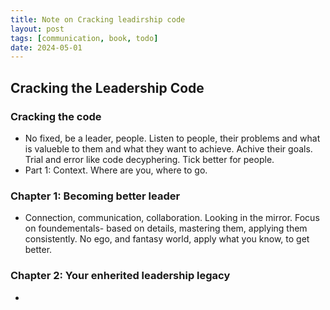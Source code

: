 ```yaml
---
title: Note on Cracking leadirship code
layout: post
tags: [communication, book, todo]
date: 2024-05-01
---
```

##  Cracking the Leadership Code
### Cracking the code 
- No fixed, be a leader, people.  Listen to people, their problems and what is valueble to them and what they want to achieve. Achive their goals. Trial and error like code decyphering. Tick better for people.
- Part 1: Context. Where are you, where to go.
 ### Chapter 1: Becoming better leader
 - Connection, communication, collaboration. Looking in the mirror. Focus on foundementals- based on details, mastering them, applying them consistently. No ego, and fantasy world, apply what you know, to get better.
 ### Chapter 2: Your enherited leadership legacy 
 - 